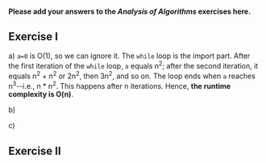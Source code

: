 #### Please add your answers to the ***Analysis of  Algorithms*** exercises here.

## Exercise I

a) `a=0` is O(1), so we can ignore it. The `while` loop is the import part. After the first iteration of the `while` loop, `a` equals n<sup>2</sup>; after the second iteration, it equals n<sup>2</sup> + n<sup>2</sup> or 2n<sup>2</sup>, then 3n<sup>2</sup>, and so on. The loop ends when `a` reaches n<sup>3</sup>--i.e., n * n<sup>2</sup>. This happens after n iterations. Hence, **the runtime complexity is O(n)**.


b)


c)

## Exercise II


